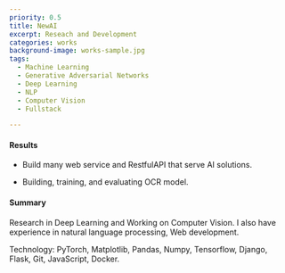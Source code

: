 ```yaml
---
priority: 0.5
title: NewAI
excerpt: Reseach and Development
categories: works
background-image: works-sample.jpg
tags:
  - Machine Learning
  - Generative Adversarial Networks
  - Deep Learning
  - NLP
  - Computer Vision
  - Fullstack

---
```


#### Results

- Build many web service and RestfulAPI that serve AI solutions.

- Building, training, and evaluating OCR model.

#### Summary

Research in Deep Learning and Working on Computer Vision. I also
have experience in natural language processing, Web development.

Technology: PyTorch, Matplotlib, Pandas, Numpy, Tensorflow, Django,
Flask, Git, JavaScript, Docker.
